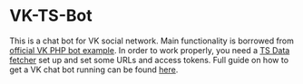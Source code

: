 # VK-TS-Bot
This is a chat bot for VK social network. Main functionality is borrowed from [official VK PHP bot example](https://github.com/VKCOM/bot-example-php). 
In order to work properly, you need a [TS Data fetcher](https://github.com/VKCOM/bot-example-php) set up and set some URLs and access tokens. Full guide on how to get a VK chat bot running can be found [here](https://vk.com/dev/bots_docs). 
